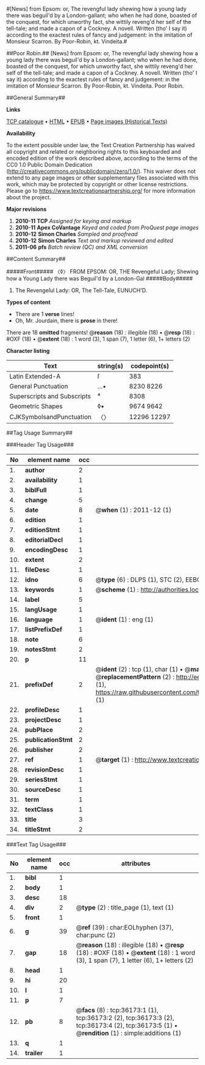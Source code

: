 #[News] from Epsom: or, The revengful lady shewing how a young lady there was beguil'd by a London-gallant; who when he had done, boasted of the conquest, for which unworthy fact, she wittily reveng'd her self of the tell-tale; and made a capon of a Cockney. A novell. Written (tho' I say it) according to the exactest rules of fancy and judgement: in the imitation of Monsieur Scarron. By Poor-Robin, kt. Vindeita.#

##Poor Robin.##
[News] from Epsom: or, The revengful lady shewing how a young lady there was beguil'd by a London-gallant; who when he had done, boasted of the conquest, for which unworthy fact, she wittily reveng'd her self of the tell-tale; and made a capon of a Cockney. A novell. Written (tho' I say it) according to the exactest rules of fancy and judgement: in the imitation of Monsieur Scarron. By Poor-Robin, kt. Vindeita.
Poor Robin.

##General Summary##

**Links**

[TCP catalogue](http://www.ota.ox.ac.uk/tcp/)  • 
[HTML](http://tei.it.ox.ac.uk/tcp/Texts-HTML/free/A53/A53131.html)  • 
[EPUB](http://tei.it.ox.ac.uk/tcp/Texts-EPUB/free/A53/A53131.epub) • 
[Page images (Historical Texts)](https://historicaltexts.jisc.ac.uk/eebo-99831706e)

**Availability**

To the extent possible under law, the Text Creation Partnership has waived all copyright and related or neighboring rights to this keyboarded and encoded edition of the work described above, according to the terms of the CC0 1.0 Public Domain Dedication (http://creativecommons.org/publicdomain/zero/1.0/). This waiver does not extend to any page images or other supplementary files associated with this work, which may be protected by copyright or other license restrictions. Please go to https://www.textcreationpartnership.org/ for more information about the project.

**Major revisions**

1. __2010-11__ __TCP__ *Assigned for keying and markup*
1. __2010-11__ __Apex CoVantage__ *Keyed and coded from ProQuest page images*
1. __2010-12__ __Simon Charles__ *Sampled and proofread*
1. __2010-12__ __Simon Charles__ *Text and markup reviewed and edited*
1. __2011-06__ __pfs__ *Batch review (QC) and XML conversion*

##Content Summary##

#####Front#####
〈◊〉 FROM EPSOM:
OR, THE Revengeful Lady; Shewing how a Young Lady there was Beguil'd by a London-Gal
#####Body#####

1. The Revengeſul Lady: OR, The Tell-Tale,
EUNUCH'D.

**Types of content**

  * There are 1 **verse** lines!
  * Oh, Mr. Jourdain, there is **prose** in there!

There are 18 **omitted** fragments! 
 @__reason__ (18) : illegible (18)  •  @__resp__ (18) : #OXF (18)  •  @__extent__ (18) : 1 word (3), 1 span (7), 1 letter (6), 1+ letters (2)

**Character listing**


|Text|string(s)|codepoint(s)|
|---|---|---|
|Latin Extended-A|ſ|383|
|General Punctuation|…•|8230 8226|
|Superscripts             and Subscripts|⁴|8308|
|Geometric Shapes|◊▪|9674 9642|
|CJKSymbolsandPunctuation|〈〉|12296 12297|

##Tag Usage Summary##

###Header Tag Usage###

|No|element name|occ|attributes|
|---|---|---|---|
|1.|__author__|2||
|2.|__availability__|1||
|3.|__biblFull__|1||
|4.|__change__|5||
|5.|__date__|8| @__when__ (1) : 2011-12 (1)|
|6.|__edition__|1||
|7.|__editionStmt__|1||
|8.|__editorialDecl__|1||
|9.|__encodingDesc__|1||
|10.|__extent__|2||
|11.|__fileDesc__|1||
|12.|__idno__|6| @__type__ (6) : DLPS (1), STC (2), EEBO-CITATION (1), PROQUEST (1), VID (1)|
|13.|__keywords__|1| @__scheme__ (1) : http://authorities.loc.gov/ (1)|
|14.|__label__|5||
|15.|__langUsage__|1||
|16.|__language__|1| @__ident__ (1) : eng (1)|
|17.|__listPrefixDef__|1||
|18.|__note__|6||
|19.|__notesStmt__|2||
|20.|__p__|11||
|21.|__prefixDef__|2| @__ident__ (2) : tcp (1), char (1)  •  @__matchPattern__ (2) : ([0-9\-]+):([0-9IVX]+) (1), (.+) (1)  •  @__replacementPattern__ (2) : http://eebo.chadwyck.com/downloadtiff?vid=$1&page=$2 (1), https://raw.githubusercontent.com/textcreationpartnership/Texts/master/tcpchars.xml#$1 (1)|
|22.|__profileDesc__|1||
|23.|__projectDesc__|1||
|24.|__pubPlace__|2||
|25.|__publicationStmt__|2||
|26.|__publisher__|2||
|27.|__ref__|1| @__target__ (1) : http://www.textcreationpartnership.org/docs/. (1)|
|28.|__revisionDesc__|1||
|29.|__seriesStmt__|1||
|30.|__sourceDesc__|1||
|31.|__term__|1||
|32.|__textClass__|1||
|33.|__title__|3||
|34.|__titleStmt__|2||


###Text Tag Usage###

|No|element name|occ|attributes|
|---|---|---|---|
|1.|__bibl__|1||
|2.|__body__|1||
|3.|__desc__|18||
|4.|__div__|2| @__type__ (2) : title_page (1), text (1)|
|5.|__front__|1||
|6.|__g__|39| @__ref__ (39) : char:EOLhyphen (37), char:punc (2)|
|7.|__gap__|18| @__reason__ (18) : illegible (18)  •  @__resp__ (18) : #OXF (18)  •  @__extent__ (18) : 1 word (3), 1 span (7), 1 letter (6), 1+ letters (2)|
|8.|__head__|1||
|9.|__hi__|20||
|10.|__l__|1||
|11.|__p__|7||
|12.|__pb__|8| @__facs__ (8) : tcp:36173:1 (1), tcp:36173:2 (2), tcp:36173:3 (2), tcp:36173:4 (2), tcp:36173:5 (1)  •  @__rendition__ (1) : simple:additions (1)|
|13.|__q__|1||
|14.|__trailer__|1||
